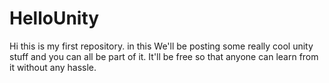 HelloUnity
==========
Hi this is my first repository. in this We'll be posting some really cool unity stuff and you can all be part of it. It'll be free so that anyone can learn from it without any hassle.
